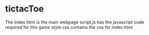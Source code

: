 # tictacToe
The index.html is the main webpage
script.js has the javascript code required for this game
style.css contains the css for index.html
